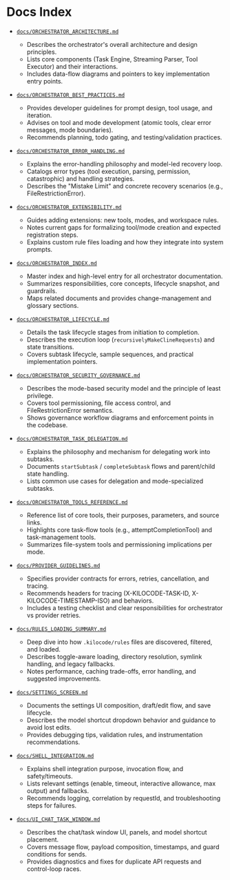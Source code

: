 # Docs Index

- [`docs/ORCHESTRATOR_ARCHITECTURE.md`](ORCHESTRATOR_ARCHITECTURE.md)

    - Describes the orchestrator's overall architecture and design principles.
    - Lists core components (Task Engine, Streaming Parser, Tool Executor) and their interactions.
    - Includes data-flow diagrams and pointers to key implementation entry points.

- [`docs/ORCHESTRATOR_BEST_PRACTICES.md`](ORCHESTRATOR_BEST_PRACTICES.md)

    - Provides developer guidelines for prompt design, tool usage, and iteration.
    - Advises on tool and mode development (atomic tools, clear error messages, mode boundaries).
    - Recommends planning, todo gating, and testing/validation practices.

- [`docs/ORCHESTRATOR_ERROR_HANDLING.md`](ORCHESTRATOR_ERROR_HANDLING.md)

    - Explains the error-handling philosophy and model-led recovery loop.
    - Catalogs error types (tool execution, parsing, permission, catastrophic) and handling strategies.
    - Describes the "Mistake Limit" and concrete recovery scenarios (e.g., FileRestrictionError).

- [`docs/ORCHESTRATOR_EXTENSIBILITY.md`](ORCHESTRATOR_EXTENSIBILITY.md)

    - Guides adding extensions: new tools, modes, and workspace rules.
    - Notes current gaps for formalizing tool/mode creation and expected registration steps.
    - Explains custom rule files loading and how they integrate into system prompts.

- [`docs/ORCHESTRATOR_INDEX.md`](ORCHESTRATOR_INDEX.md)

    - Master index and high-level entry for all orchestrator documentation.
    - Summarizes responsibilities, core concepts, lifecycle snapshot, and guardrails.
    - Maps related documents and provides change-management and glossary sections.

- [`docs/ORCHESTRATOR_LIFECYCLE.md`](ORCHESTRATOR_LIFECYCLE.md)

    - Details the task lifecycle stages from initiation to completion.
    - Describes the execution loop (`recursivelyMakeClineRequests`) and state transitions.
    - Covers subtask lifecycle, sample sequences, and practical implementation pointers.

- [`docs/ORCHESTRATOR_SECURITY_GOVERNANCE.md`](ORCHESTRATOR_SECURITY_GOVERNANCE.md)

    - Describes the mode-based security model and the principle of least privilege.
    - Covers tool permissioning, file access control, and FileRestrictionError semantics.
    - Shows governance workflow diagrams and enforcement points in the codebase.

- [`docs/ORCHESTRATOR_TASK_DELEGATION.md`](ORCHESTRATOR_TASK_DELEGATION.md)

    - Explains the philosophy and mechanism for delegating work into subtasks.
    - Documents `startSubtask` / `completeSubtask` flows and parent/child state handling.
    - Lists common use cases for delegation and mode-specialized subtasks.

- [`docs/ORCHESTRATOR_TOOLS_REFERENCE.md`](ORCHESTRATOR_TOOLS_REFERENCE.md)

    - Reference list of core tools, their purposes, parameters, and source links.
    - Highlights core task-flow tools (e.g., attemptCompletionTool) and task-management tools.
    - Summarizes file-system tools and permissioning implications per mode.

- [`docs/PROVIDER_GUIDELINES.md`](PROVIDER_GUIDELINES.md)

    - Specifies provider contracts for errors, retries, cancellation, and tracing.
    - Recommends headers for tracing (X-KILOCODE-TASK-ID, X-KILOCODE-TIMESTAMP-ISO) and behaviors.
    - Includes a testing checklist and clear responsibilities for orchestrator vs provider retries.

- [`docs/RULES_LOADING_SUMMARY.md`](RULES_LOADING_SUMMARY.md)

    - Deep dive into how `.kilocode/rules` files are discovered, filtered, and loaded.
    - Describes toggle-aware loading, directory resolution, symlink handling, and legacy fallbacks.
    - Notes performance, caching trade-offs, error handling, and suggested improvements.

- [`docs/SETTINGS_SCREEN.md`](SETTINGS_SCREEN.md)

    - Documents the settings UI composition, draft/edit flow, and save lifecycle.
    - Describes the model shortcut dropdown behavior and guidance to avoid lost edits.
    - Provides debugging tips, validation rules, and instrumentation recommendations.

- [`docs/SHELL_INTEGRATION.md`](SHELL_INTEGRATION.md)

    - Explains shell integration purpose, invocation flow, and safety/timeouts.
    - Lists relevant settings (enable, timeout, interactive allowance, max output) and fallbacks.
    - Recommends logging, correlation by requestId, and troubleshooting steps for failures.

- [`docs/UI_CHAT_TASK_WINDOW.md`](UI_CHAT_TASK_WINDOW.md)
    - Describes the chat/task window UI, panels, and model shortcut placement.
    - Covers message flow, payload composition, timestamps, and guard conditions for sends.
    - Provides diagnostics and fixes for duplicate API requests and control-loop races.
